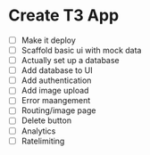 # Create T3 App

- [ ] Make it deploy
- [ ] Scaffold basic ui with mock data
- [ ] Actually set up a database
- [ ] Add database to UI
- [ ] Add authentication
- [ ] Add image upload
- [ ] Error maangement
- [ ] Routing/image page
- [ ] Delete button
- [ ] Analytics
- [ ] Ratelimiting
